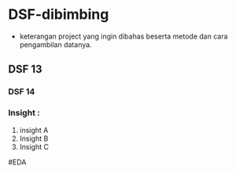 # DSF-dibimbing
- keterangan project yang ingin dibahas beserta metode dan cara pengambilan datanya.
## DSF 13
### DSF 14

### Insight :
1. insight A
2. Insight B
3. Insight C

#EDA

